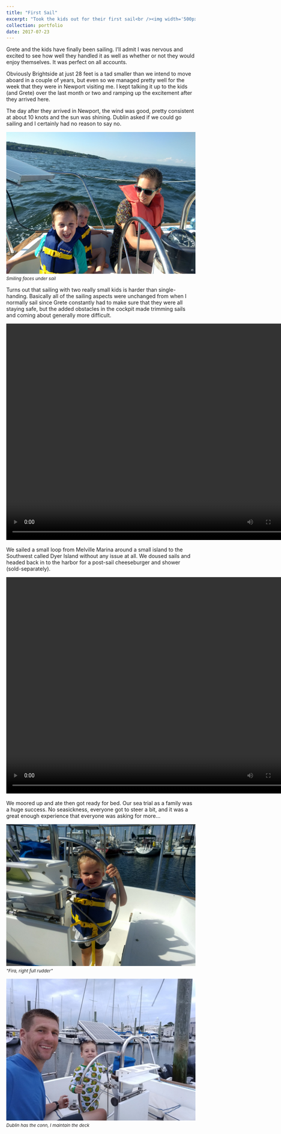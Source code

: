 ```yaml
---
title: "First Sail"
excerpt: "Took the kids out for their first sail<br /><img width='500px' src='/images/sailing-blog/first-sail.jpeg' alt='Brightside' />"
collection: portfolio
date: 2017-07-23
---
```


Grete and the kids have finally been sailing. I’ll admit I was nervous and excited to see how well they handled it as well as whether or not they would enjoy themselves. It was perfect on all accounts.

Obviously Brightside at just 28 feet is a tad smaller than we intend to move aboard in a couple of years, but even so we managed pretty well for the week that they were in Newport visiting me. I kept talking it up to the kids (and Grete) over the last month or two and ramping up the excitement after they arrived here.

The day after they arrived in Newport, the wind was good, pretty consistent at about 10 knots and the sun was shining. Dublin asked if we could go sailing and I certainly had no reason to say no.



![Smiling faces under sail](/images/sailing-blog/first-sail.jpeg)
<br /><small><em>Smiling faces under sail</em></small>

Turns out that sailing with two really small kids is harder than single-handing. Basically all of the sailing aspects were unchanged from when I normally sail since Grete constantly had to make sure that they were all staying safe, but the added obstacles in the cockpit made trimming sails and coming about generally more difficult.

<video width="770" height="577" controls>
	<source src="/images/sailing-blog/nap-time.mp4" type="video/mp4">
	Your browser does not support the video tag.
</video>

We sailed a small loop from Melville Marina around a small island to the Southwest called Dyer Island without any issue at all. We doused sails and headed back in to the harbor for a post-sail cheeseburger and shower (sold-separately).

<video width="770" height="577" controls>
	<source src="/images/sailing-blog/dublin-watching-the-water.mp4" type="video/mp4">
	Your browser does not support the video tag.
</video>

We moored up and ate then got ready for bed. Our sea trial as a family was a huge success. No seasickness, everyone got to steer a bit, and it was a great enough experience that everyone was asking for more…

![Fira at the helm](/images/sailing-blog/fira-helm.jpeg)
<br /><small><em>"Fira, right full rudder"</em></small>

![Dublin at the helm](/images/sailing-blog/dublin-helm.jpeg)
<br /><small><em>Dublin has the conn, I maintain the deck</em></small>
